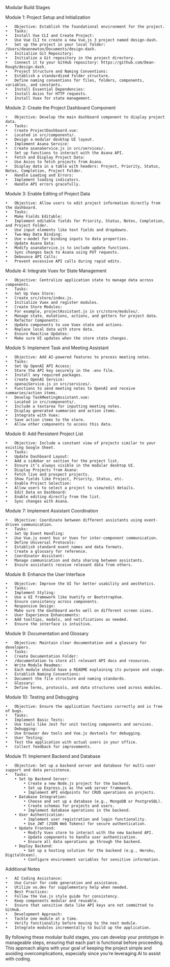 Modular Build Stages

Module 1: Project Setup and Initialization

	•	Objective: Establish the foundational environment for the project.
	•	Tasks:
	•	Install Vue CLI and Create Project:
	•	Use Vue CLI to create a new Vue.js 3 project named design-dash.
	•	Set up the project in your local folder: /Users/deannewton/Documents/design-dash.
	•	Initialize Git Repository:
	•	Initialize a Git repository in the project directory.
	•	Connect it to your GitHub repository: https://github.com/Dean-Rough/design-dash.
	•	Project Structure and Naming Conventions:
	•	Establish a standardized folder structure.
	•	Define naming conventions for files, folders, components, variables, and constants.
	•	Install Essential Dependencies:
	•	Install Axios for HTTP requests.
	•	Install Vuex for state management.

Module 2: Create the Project Dashboard Component

	•	Objective: Develop the main dashboard component to display project data.
	•	Tasks:
	•	Create ProjectDashboard.vue:
	•	Located in src/components/.
	•	Design a modular desktop UI layout.
	•	Implement Asana Service:
	•	Create asanaService.js in src/services/.
	•	Set up functions to interact with the Asana API.
	•	Fetch and Display Project Data:
	•	Use Axios to fetch projects from Asana.
	•	Display data in a table with headers: Project, Priority, Status, Notes, Completion, Project Folder.
	•	Handle Loading and Errors:
	•	Implement loading indicators.
	•	Handle API errors gracefully.

Module 3: Enable Editing of Project Data

	•	Objective: Allow users to edit project information directly from the dashboard.
	•	Tasks:
	•	Make Fields Editable:
	•	Implement editable fields for Priority, Status, Notes, Completion, and Project Folder.
	•	Use input elements like text fields and dropdowns.
	•	Two-Way Data Binding:
	•	Use v-model for binding inputs to data properties.
	•	Update Asana Data:
	•	Modify asanaService.js to include update functions.
	•	Sync changes back to Asana using PUT requests.
	•	Debounce API Calls:
	•	Prevent excessive API calls during rapid edits.

Module 4: Integrate Vuex for State Management

	•	Objective: Centralize application state to manage data across components.
	•	Tasks:
	•	Set Up Vuex Store:
	•	Create src/store/index.js.
	•	Initialize Vuex and register modules.
	•	Create Store Modules:
	•	For example, projectAssistant.js in src/store/modules/.
	•	Manage state, mutations, actions, and getters for project data.
	•	Refactor Components:
	•	Update components to use Vuex state and actions.
	•	Replace local data with store data.
	•	Ensure Reactive Updates:
	•	Make sure UI updates when the store state changes.

Module 5: Implement Task and Meeting Assistant

	•	Objective: Add AI-powered features to process meeting notes.
	•	Tasks:
	•	Set Up OpenAI API Access:
	•	Store the API key securely in the .env file.
	•	Install any required packages.
	•	Create OpenAI Service:
	•	openaiService.js in src/services/.
	•	Functions to send meeting notes to OpenAI and receive summaries/action items.
	•	Develop TaskMeetingAssistant.vue:
	•	Located in src/components/.
	•	Include a textarea for inputting meeting notes.
	•	Display generated summaries and action items.
	•	Integrate with Vuex:
	•	Save action items to the store.
	•	Allow other components to access this data.

Module 6: Add Persistent Project List

	•	Objective: Include a constant view of projects similar to your existing Google Sheet.
	•	Tasks:
	•	Update Dashboard Layout:
	•	Add a sidebar or section for the project list.
	•	Ensure it’s always visible in the modular desktop UI.
	•	Display Projects from Asana:
	•	Fetch live and prospect projects.
	•	Show fields like Project, Priority, Status, etc.
	•	Enable Project Selection:
	•	Allow users to select a project to view/edit details.
	•	Edit Data on Dashboard:
	•	Enable editing directly from the list.
	•	Sync changes with Asana.

Module 7: Implement Assistant Coordination

	•	Objective: Coordinate between different assistants using event-driven communication.
	•	Tasks:
	•	Set Up Event Handling:
	•	Use Vue.js event bus or Vuex for inter-component communication.
	•	Define Universal Protocols:
	•	Establish standard event names and data formats.
	•	Create a glossary for reference.
	•	Coordinator Assistant:
	•	Manage communication and data sharing between assistants.
	•	Ensure assistants receive relevant data from others.

Module 8: Enhance the User Interface

	•	Objective: Improve the UI for better usability and aesthetics.
	•	Tasks:
	•	Implement Styling:
	•	Use a UI framework like Vuetify or BootstrapVue.
	•	Ensure consistency across components.
	•	Responsive Design:
	•	Make sure the dashboard works well on different screen sizes.
	•	User Experience Enhancements:
	•	Add tooltips, modals, and notifications as needed.
	•	Ensure the interface is intuitive.

Module 9: Documentation and Glossary

	•	Objective: Maintain clear documentation and a glossary for developers.
	•	Tasks:
	•	Create Documentation Folder:
	•	/documentation to store all relevant API docs and resources.
	•	Write Module Readmes:
	•	Each module should have a README explaining its purpose and usage.
	•	Establish Naming Conventions:
	•	Document the file structure and naming standards.
	•	Glossary:
	•	Define terms, protocols, and data structures used across modules.

Module 10: Testing and Debugging

	•	Objective: Ensure the application functions correctly and is free of bugs.
	•	Tasks:
	•	Implement Basic Tests:
	•	Use tools like Jest for unit testing components and services.
	•	Debugging:
	•	Use browser dev tools and Vue.js devtools for debugging.
	•	User Testing:
	•	Test the application with actual users in your office.
	•	Collect feedback for improvements.

Module 11: Implement Backend and Database

	•	Objective: Set up a backend server and database for multi-user support and data persistence.
	•	Tasks:
		• Set Up Backend Server:
			• Create a new Node.js project for the backend.
			• Set up Express.js as the web server framework.
			• Implement API endpoints for CRUD operations on projects.
		• Database Integration:
			• Choose and set up a database (e.g., MongoDB or PostgreSQL).
			• Create schemas for projects and users.
			• Implement database operations in the backend.
		• User Authentication:
			• Implement user registration and login functionality.
			• Use JWT (JSON Web Tokens) for secure authentication.
		• Update Frontend:
			• Modify Vuex store to interact with the new backend API.
			• Update components to handle user authentication.
			• Ensure all data operations go through the backend.
		• Deploy Backend:
			• Set up a hosting solution for the backend (e.g., Heroku, DigitalOcean).
			• Configure environment variables for sensitive information.

Additional Notes

	•	AI Coding Assistance:
	•	Use Cursor for code generation and assistance.
	•	Utilize vo.dev for supplementary help when needed.
	•	Best Practices:
	•	Follow the Vue.js style guide for consistency.
	•	Keep components modular and reusable.
	•	Ensure that sensitive data like API keys are not committed to GitHub.
	•	Development Approach:
	•	Tackle one module at a time.
	•	Verify functionality before moving to the next module.
	•	Integrate modules incrementally to build up the application.

By following these modular build stages, you can develop your prototype in manageable steps, ensuring that each part is functional before proceeding. This approach aligns with your goal of keeping the project simple and avoiding overcomplications, especially since you’re leveraging AI to assist with coding.
